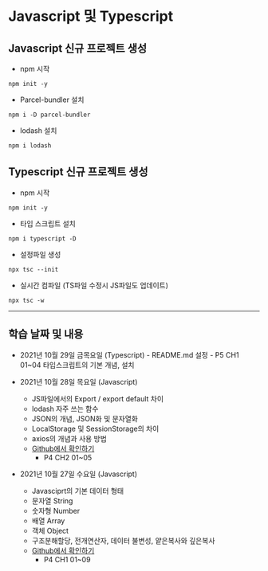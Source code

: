 
# Javascript 및 Typescript
 
## Javascript 신규 프로젝트 생성

- npm 시작
```git
npm init -y
```
- Parcel-bundler 설치
```git
npm i -D parcel-bundler
```
- lodash 설치
```git
npm i lodash
```

## Typescript 신규 프로젝트 생성

- npm 시작
```git
npm init -y
```
- 타입 스크립트 설치
```git
npm i typescript -D
```
- 설정파일 생성
```git
npx tsc --init
```
- 실시간 컴파일 (TS파일 수정시 JS파일도 업데이트)
```git
npx tsc -w
```

---
## 학습 날짜 및 내용  
  - 2021년 10월 29일 금목요일 (Typescript)
        - README.md 설정
        - P5 CH1 01~04 타입스크립트의 기본 개념, 설치



  - 2021년 10월 28일 목요일 (Javascript)
      - JS파일에서의 Export / export default 차이
      - lodash 자주 쓰는 함수
      - JSON의 개념, JSON화 및 문자열화
      - LocalStorage 및 SessionStorage의 차이
      - axios의 개념과 사용 방법
      - [Github에서 확인하기](https://github.com/choi-solyi/startJsTs/tree/master/javascript)
        - P4 CH2 01~05

  - 2021년 10월 27일 수요일 (Javascript)
      - Javasciprt의 기본 데이터 형태
      - 문자열 String
      - 숫자형 Number
      - 배열 Array
      - 객체 Object
      - 구조분해할당, 전개연산자, 데이터 불변성, 얕은복사와 깊은복사
      - [Github에서 확인하기](https://github.com/choi-solyi/startJsTs/tree/master/javascript)
        - P4 CH1 01~09